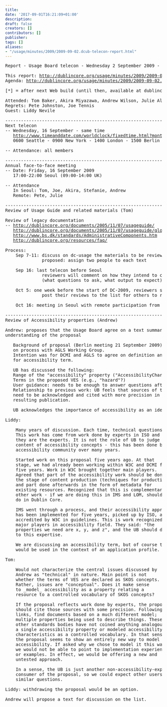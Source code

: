 ```yaml
---
title: 
date: '2017-09-01T16:21:09+01:00'
description: 
draft: false
creators: []
contributors: []
publisher: 
tags: []
aliases:
- "/usage/minutes/2009/2009-09-02.dcub-telecon-report.html"
---
```


<pre>
Report - Usage Board telecon - Wednesday 2 September 2009 - 1300 UTC

This report: <a href="http://dublincore.org/usage/minutes/2009/2009-09-02.dcub-telecon-report.html">http://dublincore.org/usage/minutes/2009/2009-09-02.dcub-telecon-report.html</a> [*]
Agenda: <a href="http://dublincore.org/usage/minutes/2009/2009-09-02.dcub-telecon-agenda.html">http://dublincore.org/usage/minutes/2009/2009-09-02.dcub-telecon-agenda.html</a> [*]

[*] = after next Web build (until then, available at dublincore.org:8080)

Attended: Tom Baker, Akira Miyazawa, Andrew Wilson, Julie Allinson, Stefanie Ruehle
Regrets: Pete Johnston, Joe Tennis
Guest: Liddy Nevile

----------------------------------------------------------------------
Next telecon
-- Wednesday, 16 September - same time
   <a href="http://www.timeanddate.com/worldclock/fixedtime.html?month=05&amp;day=20&amp;year=2009&amp;hour=13&amp;min=00&amp;sec=0&amp;p1=0">http://www.timeanddate.com/worldclock/fixedtime.html?month=05&amp;day=20&amp;year=2009&amp;hour=13&amp;min=00&amp;sec=0&amp;p1=0</a>
   0600 Seattle - 0900 New York - 1400 London - 1500 Berlin - 2200 Tokyo - 2300 Canberra 

-- Attendance: all members

----------------------------------------------------------------------
Annual face-to-face meeting
-- Date: Friday, 16 September 2009
   17:00-22:00 Seoul (09:00-14:00 UK)

-- Attendance
   In Seoul: Tom, Joe, Akira, Stefanie, Andrew
   Remote: Pete, Julie

----------------------------------------------------------------------
Review of Usage Guide and related materials (Tom)

Review of legacy documentation
-- <a href="http://dublincore.org/documents/2005/11/07/usageguide/">http://dublincore.org/documents/2005/11/07/usageguide/</a>
   <a href="http://dublincore.org/documents/2005/11/07/usageguide/glossary.shtml">http://dublincore.org/documents/2005/11/07/usageguide/glossary.shtml</a>
   <a href="http://www.bs.dk/standards/AdministrativeComponents.htm">http://www.bs.dk/standards/AdministrativeComponents.htm</a> 
   <a href="http://dublincore.org/resources/faq/">http://dublincore.org/resources/faq/</a>

Process:
    Sep 7-11: discuss on dc-usage the materials to be reviewed and get volunteers
              proposed: assign two people to each text

    Sep 16: last telecon before Seoul
              reviewers will comment on how they intend to conduct review
              (what questions to ask, what output to expect) 

    Oct 5: one week before the start of DC-2009, reviewers should
              post their reviews to the list for others to read

    Oct 16: meeting in Seoul with remote participation from UK

----------------------------------------------------------------------
Review of Accessibility properties (Andrew)

Andrew: proposes that the Usage Board agree on a text summarizing our
understanding of the proposal

   Background of proposal (Berlin meeting 21 September 2009), agreement
   on process with AGLS Working Group.
   Intention was for DCMI and AGLS to agree on definition and range
   for accessibility term.  

   UB has discussed the following:
   Range of the "accessibility" property ("AccessibilityCharacteristic"?)
   Terms in the proposed VES (e.g., "hazard"?)
   User guidance: needs to be enough to answer questions after publication.  
   Relationship to previous work: UB feels that sources of these concepts 
   need to be acknowledged and cited with more precision in proposal and any 
   resulting publication.

   UB acknowledges the importance of accessibility as an idea 

Liddy:
   
    Many years of discussion. Each time, technical questions arise. 
    This work has come from work done by experts in ISO and IMS - 
    they are the experts. It is not the role of UB to judge the 
    content of accessibility concepts - this has been done by an
    accessibility community over many years.

    Started work on this proposal five years ago. At that
    stage, we had already been working within W3C and DCMI for
    five years. Work in W3C brought together main players.
    Agreed that part of the accessibility work should be done at
    the stage of content production (techniques for production),
    and part done afterwards in the form of metadata for
    existing resources. Recognized that this is complementary to
    other work - if we are doing this in IMS and LOM, should also
    do in Dublin Core.

    IMS went through a process, and their accessibility approach
    has been implemented for five years, picked up by ISO, and
    accredited by W3C in guidelines. This is work recognized by
    major players in accessibility field. They said: "the
    properties we need are x, y, and z", and the UB should defer
    to this expertise.

    We are discussing an accessibility term, but of course that
    would be used in the context of an application profile.  

Tom:

    Would not characterize the central issues discussed by
    Andrew as "technical" in nature. Main point is not
    whether the terms of VES are declared as SKOS concepts.
    Rather, issues are "conceptual". Does it make sense
    to _model_ accessibility as a property relating a
    resource to a controlled vocabulary of SKOS concepts?

    If the proposal reflects work done by experts, the proposal
    should cite those sources with some precision. Following
    links, find documents based on a much different model;
    multiple properties being used to describe things. These
    other standards bodies have not coined anything analogous to
    a single accessibility property or modeled accessibility
    characteristics as a controlled vocabulary. In that sense,
    the proposal seems to show an entirely new way to model
    accessibility. If asked why we chose to model it this way,
    we would not be able to point to implementation experience
    or examples. In effect, we would be offering a new and
    untested approach.

    In a sense, the UB is just another non-accessibility-expert
    consumer of the proposal, so we could expect other users to ask
    similar questions.  

Liddy: withdrawing the proposal would be an option.

Andrew will propose a text for discussion on the list.
</pre>
